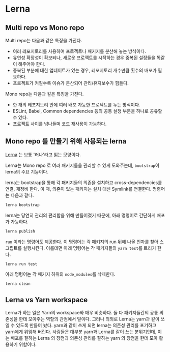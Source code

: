 # Lerna

## Multi repo vs Mono repo

Multi repo는 다음과 같은 특징을 가진다.

- 여러 레포지토리를 사용하여 프로젝트나 패키지를 분산해 놓는 방식이다.
- 유연성 확장성이 확보되나, 새로운 프로젝트를 시작하는 경우 중복된 설정들을 똑같이 해주어야 한다.
- 중복된 부분에 대한 업데이트가 있는 경우, 레포지토리 개수만큼 횟수의 배포가 필요하다.
- 프로젝트가 커질수록 이슈가 분산되어 관리/유지보수가 힘들다.

Mono repo는 다음과 같은 특징을 가진다.

- 한 개의 레포지토리 안에 여러 배포 가능한 프로젝트를 두는 방식이다.
- ESLint, Babel, Common dependencies 등의 공통 설정 부분을 하나로 공유할 수 있다.
- 프로젝트 사이를 넘나들며 코드 재사용이 가능하다.

## Mono repo 를 만들기 위해 사용되는 lerna

[Lerna](https://lerna.js.org/) 는 보통 '러나'라고 읽는 모양이다.

Lerna는 Mono repo 로 여러 패키지들을 관리할 수 있게 도와주는데, `bootstrap`이 lerna의 주요 기능이다. 

lerna는 bootstrap을 통해 각 패키지들의 의존을 설치하고 cross-dependencies를 연결, 재정비 한다.
이 때, 의존이 있는 패키지는 설치 대신 Symlink를 연결한다. 명령어는 다음과 같다.
```bash
lerna bootstrap
```

lerna는 당연히 관리의 편리함을 위해 만들어졌기 때문에, 아래 명령어로 간단하게 배포가 가능하다.
```bash
lerna publish
```

`run` 이라는 명령어도 제공한다. 이 명령어는 각 패키지의 run 뒤에 나올 인자를 찾아 스크립트를 실행시킨다.
이를테면 아래 명령어는 각 패키지들의 `yarn test`를 트리거 한다.
```bash
lerna run test
```

아래 명령어는 각 패키지 하위의 `node_modules`를 삭제한다.
```bash
lerna clean
```

## Lerna vs Yarn workspace

Lerna가 하는 일은 Yarn의 workspace와 매우 비슷하다. 둘 다 패키지들간의 공통 의존성을 한데 모아주는 역할의 관점에서 말이다.
그러나 의외로 Lerna는 yarn과 같이 쓰일 수 있도록 만들어 놨다. yarn과 같이 쓰게 되면 lerna는 의존성 관리를 포기하고 yarn에게 위임해 버린다.
사람들은 대부분 yarn과 Lerna를 같이 쓰는 분위기인데, 이는 배포를 잘하는 Lerna 의 장점과 의존성 관리를 잘하는 yarn 의 장점을 한데 모아 활용하기 위함이다. 

